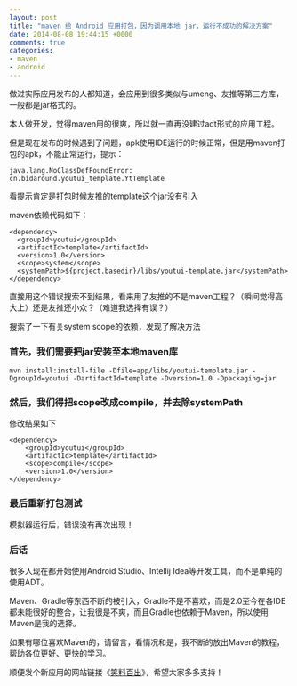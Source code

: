 ```yaml
---
layout: post
title: "maven 给 Android 应用打包，因为调用本地 jar，运行不成功的解决方案"
date: 2014-08-08 19:44:15 +0000
comments: true
categories: 
- maven
- android
---
```


做过实际应用发布的人都知道，会应用到很多类似与umeng、友推等第三方库，一般都是jar格式的。

本人做开发，觉得maven用的很爽，所以就一直再没建过adt形式的应用工程。

但是现在发布的时候遇到了问题，apk使用IDE运行的时候正常，但是用maven打包的apk，不能正常运行，提示：
```
java.lang.NoClassDefFoundError: cn.bidaround.youtui_template.YtTemplate
```
看提示肯定是打包时候友推的template这个jar没有引入

maven依赖代码如下：
```
<dependency>
  <groupId>youtui</groupId>
  <artifactId>template</artifactId>
  <version>1.0</version>
  <scope>system</scope>
  <systemPath>${project.basedir}/libs/youtui-template.jar</systemPath>
</dependency>
```

直接用这个错误搜索不到结果，看来用了友推的不是maven工程？（瞬间觉得高大上）还是友推还小众？（难道我选择有误？）

搜索了一下有关system scope的依赖，发现了解决方法

### 首先，我们需要把jar安装至本地maven库
```
mvn install:install-file -Dfile=app/libs/youtui-template.jar -DgroupId=youtui -DartifactId=template -Dversion=1.0 -Dpackaging=jar
```

### 然后，我们得把scope改成compile，并去除systemPath
修改结果如下
```
<dependency>
    <groupId>youtui</groupId>
    <artifactId>template</artifactId>
    <scope>compile</scope>
    <version>1.0</version>
</dependency>
```

### 最后重新打包测试
模拟器运行后，错误没有再次出现！


### 后话
很多人现在都开始使用Android Studio、Intellij Idea等开发工具，而不是单纯的使用ADT。

Maven、Gradle等东西不断的被引入，Gradle不是不喜欢，而是2.0至今在各IDE都未能很好的整合，让我很是不爽，而且Gradle也依赖于Maven，所以使用Maven是我的选择。

如果有哪位喜欢Maven的，请留言，看情况和是，我不断的放出Maven的教程，帮助各位更好、更快的学习。

顺便发个新应用的网站链接《[笑料百出][jokewebsite]》，希望大家多多支持！


[jokewebsite]: http://joke.realityandapp.com
